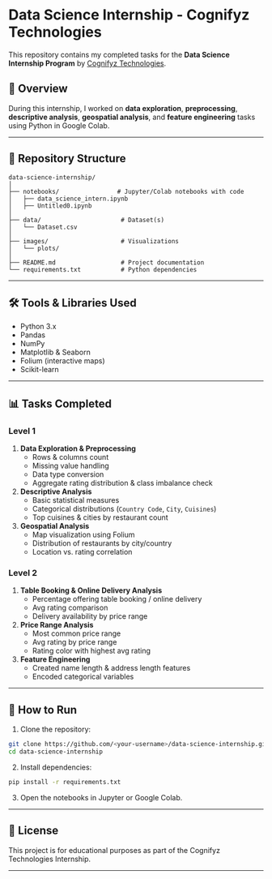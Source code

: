 # Data Science Internship - Cognifyz Technologies

This repository contains my completed tasks for the **Data Science Internship Program** by [Cognifyz Technologies](https://www.cognifyz.com/).

## 📌 Overview
During this internship, I worked on **data exploration**, **preprocessing**, **descriptive analysis**, **geospatial analysis**, and **feature engineering** tasks using Python in Google Colab.

---

## 📂 Repository Structure
```
data-science-internship/
│
├── notebooks/                # Jupyter/Colab notebooks with code
│   ├── data_science_intern.ipynb
│   ├── Untitled0.ipynb
│
├── data/                      # Dataset(s)
│   └── Dataset.csv
│
├── images/                    # Visualizations
│   └── plots/
│
├── README.md                  # Project documentation
└── requirements.txt           # Python dependencies
```

---

## 🛠️ Tools & Libraries Used
- Python 3.x
- Pandas
- NumPy
- Matplotlib & Seaborn
- Folium (interactive maps)
- Scikit-learn

---

## 📊 Tasks Completed

### **Level 1**
1. **Data Exploration & Preprocessing**
   - Rows & columns count
   - Missing value handling
   - Data type conversion
   - Aggregate rating distribution & class imbalance check
2. **Descriptive Analysis**
   - Basic statistical measures
   - Categorical distributions (`Country Code`, `City`, `Cuisines`)
   - Top cuisines & cities by restaurant count
3. **Geospatial Analysis**
   - Map visualization using Folium
   - Distribution of restaurants by city/country
   - Location vs. rating correlation

### **Level 2**
1. **Table Booking & Online Delivery Analysis**
   - Percentage offering table booking / online delivery
   - Avg rating comparison
   - Delivery availability by price range
2. **Price Range Analysis**
   - Most common price range
   - Avg rating by price range
   - Rating color with highest avg rating
3. **Feature Engineering**
   - Created name length & address length features
   - Encoded categorical variables

---

## 🚀 How to Run
1. Clone the repository:
```bash
git clone https://github.com/<your-username>/data-science-internship.git
cd data-science-internship
```
2. Install dependencies:
```bash
pip install -r requirements.txt
```
3. Open the notebooks in Jupyter or Google Colab.

---

## 📄 License
This project is for educational purposes as part of the Cognifyz Technologies Internship.

---


